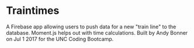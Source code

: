 # Traintimes

A Firebase app allowing users to push data for a new "train line" to the database. Moment.js helps out with time calculations.
Built by Andy Bonner on Jul 1 2017 for the UNC Coding Bootcamp.

